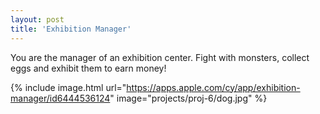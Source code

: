```yaml
---
layout: post
title: 'Exhibition Manager'
---
```

You are the manager of an exhibition center. Fight with monsters, collect eggs and exhibit them to earn money!

{% include image.html url="https://apps.apple.com/cy/app/exhibition-manager/id6444536124" image="projects/proj-6/dog.jpg" %}